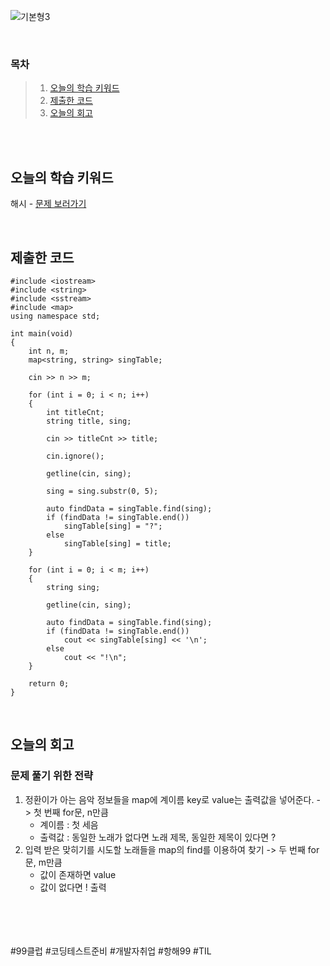 ![기본형3](https://github.com/user-attachments/assets/95b97617-9331-473b-ba0b-778f4cd362d6)

<br>

### 목차
> 1. [오늘의 학습 키워드](#오늘의-학습-키워드)
> 2. [제출한 코드](#제출한-코드)
> 3. [오늘의 회고](#오늘의-회고)

<br><br>

## 오늘의 학습 키워드
해시 - [문제 보러가기](https://www.acmicpc.net/problem/31562)
  
<br>

## 제출한 코드
```
#include <iostream>
#include <string>
#include <sstream>
#include <map>
using namespace std;

int main(void)
{
	int n, m;
	map<string, string> singTable;

	cin >> n >> m;

	for (int i = 0; i < n; i++)
	{
		int titleCnt;
		string title, sing;

		cin >> titleCnt >> title;

		cin.ignore();

		getline(cin, sing);

		sing = sing.substr(0, 5);

		auto findData = singTable.find(sing);
		if (findData != singTable.end())
			singTable[sing] = "?";
		else
			singTable[sing] = title;
	}
	
	for (int i = 0; i < m; i++)
	{
		string sing;
		
		getline(cin, sing);
		
		auto findData = singTable.find(sing);
		if (findData != singTable.end())
			cout << singTable[sing] << '\n';
		else
			cout << "!\n";
	}

	return 0;
}
```

<br>

## 오늘의 회고
### 문제 풀기 위한 전략
1. 정환이가 아는 음악 정보들을 map에 계이름 key로 value는 출력값을 넣어준다. -> 첫 번째 for문, n만큼<br>
   - 계이름 : 첫 세음 <br>
   - 출력값 : 동일한 노래가 없다면 노래 제목, 동일한 제목이 있다면 ? <br>
3. 입력 받은 맞히기를 시도할 노래들을 map의 find를 이용하여 찾기 -> 두 번째 for문, m만큼 <br>
   - 값이 존재하면 value <br>
   - 값이 없다면 ! 출력 <br>

<br>    
<br>
<br>
<br>
#99클럽 #코딩테스트준비 #개발자취업 #항해99 #TIL
